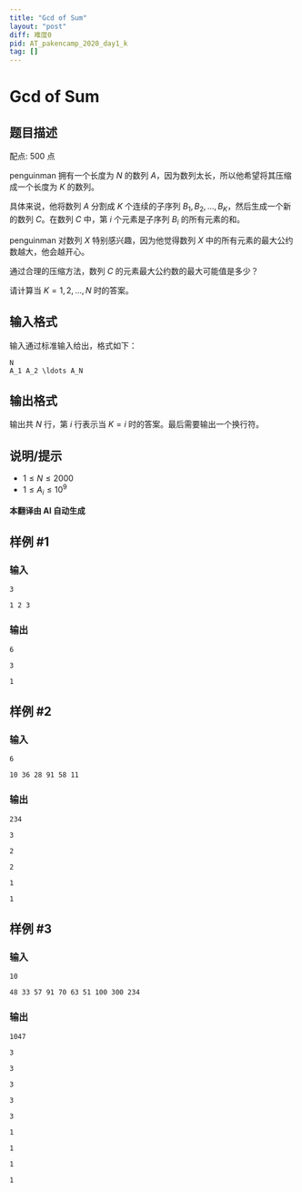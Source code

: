 ```yaml
---
title: "Gcd of Sum"
layout: "post"
diff: 难度0
pid: AT_pakencamp_2020_day1_k
tag: []
---
```


# Gcd of Sum

## 题目描述

配点: 500 点

penguinman 拥有一个长度为 $N$ 的数列 $A$，因为数列太长，所以他希望将其压缩成一个长度为 $K$ 的数列。

具体来说，他将数列 $A$ 分割成 $K$ 个连续的子序列 $B_1, B_2, \ldots, B_K$，然后生成一个新的数列 $C$。在数列 $C$ 中，第 $i$ 个元素是子序列 $B_i$ 的所有元素的和。

penguinman 对数列 $X$ 特别感兴趣，因为他觉得数列 $X$ 中的所有元素的最大公约数越大，他会越开心。

通过合理的压缩方法，数列 $C$ 的元素最大公约数的最大可能值是多少？

请计算当 $K=1, 2, \ldots, N$ 时的答案。

## 输入格式

输入通过标准输入给出，格式如下：

```
N
A_1 A_2 \ldots A_N
```

## 输出格式

输出共 $N$ 行，第 $i$ 行表示当 $K=i$ 时的答案。最后需要输出一个换行符。

## 说明/提示

- $1 \leq N \leq 2000$
- $1 \leq A_i \leq 10^9$

 **本翻译由 AI 自动生成**

## 样例 #1

### 输入

```
3
1 2 3
```

### 输出

```
6
3
1
```

## 样例 #2

### 输入

```
6
10 36 28 91 58 11
```

### 输出

```
234
3
2
2
1
1
```

## 样例 #3

### 输入

```
10
48 33 57 91 70 63 51 100 300 234
```

### 输出

```
1047
3
3
3
3
3
1
1
1
1
```

